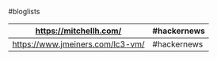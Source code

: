 #bloglists


| https://mitchellh.com/           | #hackernews |
| -------------------------------- | ----------- |
| https://www.jmeiners.com/lc3-vm/ | #hackernews |
